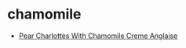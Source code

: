 # chamomile

 * [Pear Charlottes With Chamomile Creme Anglaise](index/p/pear-charlottes-with-chamomile-creme-anglaise-108591.json)
